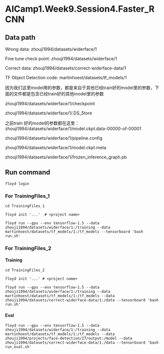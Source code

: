 # AICamp1.Week9.Session4.Faster_RCNN

## Data path

Wrong data: zhouji1994/datasets/widerface/1

Fine tune check point: zhouji1994/datasets/widerface/1

Correct data: zhouji1994/datasets/correct-widerface-data/1

TF Object Detection code: martinhoest/datasets/tf_models/1

因为我们这里model用的参数，都是来自于其他已经train好的model里的参数，下面的文件都是包含已经train好的其他model里的参数

zhouji1994/datasets/widerface/1/checkpoint

zhouji1994/datasets/widerface/1/.DS_Store

之前train 好的model的参数都在这里：zhouji1994/datasets/widerface/1/model.ckpt.data-00000-of-00001

zhouji1994/datasets/widerface/1/pipeline.config

zhouji1994/datasets/widerface/1/model.ckpt.meta

zhouji1994/datasets/widerface/1/frozen_inference_graph.pb


## Run command

```
floyd login
```

### For TrainingFiles_1

```
cd TrainingFiles_1

floyd init '...'  # <project name>

floyd run --gpu --env tensorflow-1.5 --data zhouji1994/datasets/widerface/1:/training --data martinhoest/datasets/tf_models/1:/tf_models --tensorboard 'bash run.sh'
```

### For TrainingFiles_2

#### Training

```
cd TrainingFiles_2

floyd init '...' # <project name>

floyd run --gpu --env tensorflow-1.5 --data zhouji1994/datasets/widerface/1:/training --data martinhoest/datasets/tf_models/1:/tf_models --data zhouji1994/datasets/correct-widerface-data/1:/data --tensorboard 'bash run.sh'
```

#### Eval

```
floyd run --gpu --env tensorflow-1.5 --data zhouji1994/datasets/widerface/1:/training --data martinhoest/datasets/tf_models/1:/tf_models --data zhouji1994/projects/face-detection/27/output:/model --data zhouji1994/datasets/correct-widerface-data/1:/data --tensorboard 'bash run_eval.sh'
```
